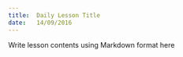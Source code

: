 ```yaml
---
title:  Daily Lesson Title
date:   14/09/2016
---
```


Write lesson contents using Markdown format here